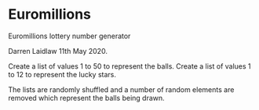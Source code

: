 # Euromillions
Euromillions lottery number generator

Darren Laidlaw 11th May 2020.

Create a list of values 1 to 50 to represent the balls.
Create a list of values 1 to 12 to represent the lucky stars.

The lists are randomly shuffled and a number of random elements are removed which represent the balls being drawn.
